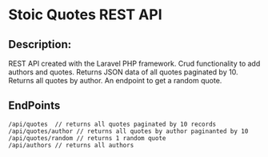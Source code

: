 # Stoic Quotes REST API
## Description:
REST API created with the Laravel PHP framework. Crud functionality to add authors and quotes. Returns JSON data of all quotes paginated by 10. Returns all quotes by author. An endpoint to get a random quote.
## EndPoints
	/api/quotes  // returns all quotes paginated by 10 records
	/api/quotes/author // returns all quotes by author paginanted by 10
	/api/quotes/random // returns 1 random quote
    /api/authors // returns all authors
